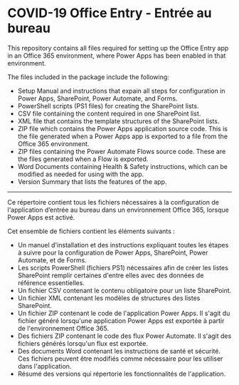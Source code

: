 # COVID-19 Office Entry - Entrée au bureau
This repository contains all files required for setting up the Office Entry app in an Office 365 environment, where Power Apps has been enabled in that environment.

The files included in the package include the following:
* Setup Manual and instructions that expain all steps for configuration in Power Apps, SharePoint, Power Automate, and Forms.
* PowerShell scripts (PS1 files) for creating the SharePoint lists.
* CSV file containing the content required in one SharePoint list.
* XML file that contains the template structures of the SharePoint lists. 
* ZIP file which contains the Power Apps application source code. This is the file generated when a Power Apps app is exported to a file from the Office 365 environment.
* ZIP files containing the Power Automate Flows source code.  These are the files generated when a Flow is exported.
* Word Documents containing Health & Safety instructions, which can be modified as needed for using with the app.
* Version Summary that lists the features of the app.
______
Ce répertoire contient tous les fichiers nécessaires à la configuration de l'application d’entrée au bureau dans un environnement Office 365, lorsque Power Apps est activé.

Cet ensemble de fichiers contient les éléments suivants :
* Un manuel d'installation et des instructions expliquant toutes les étapes à suivre pour la configuration de Power Apps, SharePoint, Power Automate, et de Forms.
* Les scripts PowerShell (fichiers PS1) nécessaires afin de créer les listes SharePoint remplir certaines d'entre elles avec des données de référence essentielles.
* Un fichier CSV contenant le contenu obligatoire pour un liste SharePoint.
* Un fichier XML contenant les modèles de structures des listes SharePoint.
* Un fichier ZIP contenant le code de l'application Power Apps. Il s'agit du fichier généré lorsqu'une application Power Apps est exportée à partir de l'environnement Office 365.
* Des fichiers ZIP contenant le code des flux Power Automate. Il s'agit des fichiers générés lorsqu'un flux est exportée.
* Des documents Word contenant les instructions de santé et sécurité. Ces fichiers peuvent être modifiés comme nécessaire pour les utiliser dans l'application.
* Résumé des versions qui répertorie les fonctionnalités de l'application.

